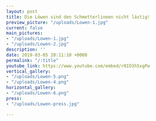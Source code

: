 ```yaml
---
layout: post
title: Die Löwen sind den Schmetterlineen nicht lästig!
preview_picture: "/uploads/Lowen-1.jpg"
current: false
main_pictures:
- "/uploads/Lowen-1.jpg"
- "/uploads/Lowen-2.jpg"
description: ''
date: 2019-03-05 20:11:10 +0000
permalink: "/:title"
youtube_link: https://www.youtube.com/embed/r0IO1h5xgPw
vertical_gallery:
- "/uploads/Lowen-5.png"
- "/uploads/Lowen-4.png"
horizontal_gallery:
- "/uploads/Lowen-6.png"
press:
- "/uploads/Lowen-press.jpg"

---
```

